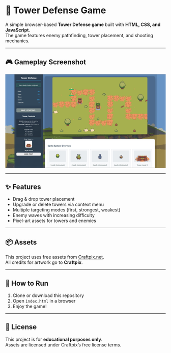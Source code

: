 # 🏰 Tower Defense Game

A simple browser-based **Tower Defense game** built with **HTML, CSS, and JavaScript**.  
The game features enemy pathfinding, tower placement, and shooting mechanics.  

---

## 🎮 Gameplay Screenshot
![Gameplay Screenshot](assets/gameplay.jpg)

---

## ✨ Features
- Drag & drop tower placement  
- Upgrade or delete towers via context menu  
- Multiple targeting modes (first, strongest, weakest)  
- Enemy waves with increasing difficulty  
- Pixel-art assets for towers and enemies  

---

## 📦 Assets
This project uses free assets from [Craftpix.net](https://craftpix.net/freebies/free-archer-towers-pixel-art-for-tower-defense/?num=1&count=43&sq=tower%20defence&pos=7).  
All credits for artwork go to **Craftpix**.  

---

## 🚀 How to Run
1. Clone or download this repository  
2. Open `index.html` in a browser  
3. Enjoy the game!  

---

## 📜 License
This project is for **educational purposes only**.  
Assets are licensed under Craftpix’s free license terms.  
